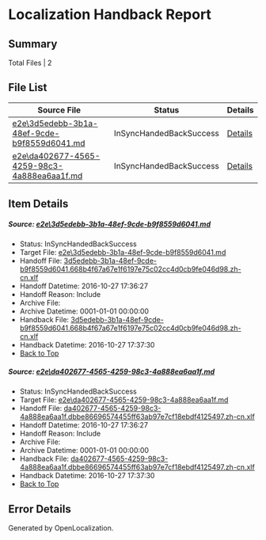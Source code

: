 # <a name='report-top'></a> Localization Handback Report

## Summary
 Total Files | 2

## File List
 Source File | Status | Details 
 ----------- | ------ | ------- 
 [e2e\3d5edebb-3b1a-48ef-9cde-b9f8559d6041.md](https://github.com/OpenLocalizationTestOrg/ol-test0/blob/540bd36c6b463d9e935cb241f01f3c58b519574d/e2e/3d5edebb-3b1a-48ef-9cde-b9f8559d6041.md) | InSyncHandedBackSuccess | [Details](#fceffd18d349203a3647cdd8a4b9b16c4091f9871)
 [e2e\da402677-4565-4259-98c3-4a888ea6aa1f.md](https://github.com/OpenLocalizationTestOrg/ol-test0/blob/540bd36c6b463d9e935cb241f01f3c58b519574d/e2e/da402677-4565-4259-98c3-4a888ea6aa1f.md) | InSyncHandedBackSuccess | [Details](#e2ac66126f4ddede128cce244dac4bfdfc6952ed2)

## Item Details
##### <a name='fceffd18d349203a3647cdd8a4b9b16c4091f9871'></a> Source: [e2e\3d5edebb-3b1a-48ef-9cde-b9f8559d6041.md](https://github.com/OpenLocalizationTestOrg/ol-test0/blob/540bd36c6b463d9e935cb241f01f3c58b519574d/e2e/3d5edebb-3b1a-48ef-9cde-b9f8559d6041.md)
* Status: InSyncHandedBackSuccess
* Target File: [e2e\3d5edebb-3b1a-48ef-9cde-b9f8559d6041.md](https://github.com/OpenLocalizationTestOrg/ol-test0-zhcn/blob/68251f8db11c60b164c6d049ed7d6cbdfc886b50/e2e/3d5edebb-3b1a-48ef-9cde-b9f8559d6041.md)
* Handoff File: [3d5edebb-3b1a-48ef-9cde-b9f8559d6041.668b4f67a67e1f6197e75c02cc4d0cb9fe046d98.zh-cn.xlf](https://github.com/OpenLocalizationTestOrg/ol-test0-handoff/blob/a6d1a98c2b0e8f35df0d2e6a2ce86cf8a5db3b76/ol-handoff/OpenLocalizationTestOrg/ol-test0-zhcn/shujia/ht/3d5edebb-3b1a-48ef-9cde-b9f8559d6041.668b4f67a67e1f6197e75c02cc4d0cb9fe046d98.zh-cn.xlf)
* Handoff Datetime: 2016-10-27 17:36:27
* Handoff Reason: Include
* Archive File: 
* Archive Datetime: 0001-01-01 00:00:00
* Handback File: [3d5edebb-3b1a-48ef-9cde-b9f8559d6041.668b4f67a67e1f6197e75c02cc4d0cb9fe046d98.zh-cn.xlf](https://github.com/OpenLocalizationTestOrg/ol-test0-handback/blob/c7ba49ef1f89f07c0d30e6e4747f909597b20385/ol-handback/OpenLocalizationTestOrg/ol-test0-zhcn/shujia/ht/3d5edebb-3b1a-48ef-9cde-b9f8559d6041.668b4f67a67e1f6197e75c02cc4d0cb9fe046d98.zh-cn.xlf)
* Handback Datetime: 2016-10-27 17:37:30
* [Back to Top](#report-top)

##### <a name='e2ac66126f4ddede128cce244dac4bfdfc6952ed2'></a> Source: [e2e\da402677-4565-4259-98c3-4a888ea6aa1f.md](https://github.com/OpenLocalizationTestOrg/ol-test0/blob/540bd36c6b463d9e935cb241f01f3c58b519574d/e2e/da402677-4565-4259-98c3-4a888ea6aa1f.md)
* Status: InSyncHandedBackSuccess
* Target File: [e2e\da402677-4565-4259-98c3-4a888ea6aa1f.md](https://github.com/OpenLocalizationTestOrg/ol-test0-zhcn/blob/68251f8db11c60b164c6d049ed7d6cbdfc886b50/e2e/da402677-4565-4259-98c3-4a888ea6aa1f.md)
* Handoff File: [da402677-4565-4259-98c3-4a888ea6aa1f.dbbe86696574455ff63ab97e7cf18ebdf4125497.zh-cn.xlf](https://github.com/OpenLocalizationTestOrg/ol-test0-handoff/blob/a6d1a98c2b0e8f35df0d2e6a2ce86cf8a5db3b76/ol-handoff/OpenLocalizationTestOrg/ol-test0-zhcn/shujia/ht/da402677-4565-4259-98c3-4a888ea6aa1f.dbbe86696574455ff63ab97e7cf18ebdf4125497.zh-cn.xlf)
* Handoff Datetime: 2016-10-27 17:36:27
* Handoff Reason: Include
* Archive File: 
* Archive Datetime: 0001-01-01 00:00:00
* Handback File: [da402677-4565-4259-98c3-4a888ea6aa1f.dbbe86696574455ff63ab97e7cf18ebdf4125497.zh-cn.xlf](https://github.com/OpenLocalizationTestOrg/ol-test0-handback/blob/c7ba49ef1f89f07c0d30e6e4747f909597b20385/ol-handback/OpenLocalizationTestOrg/ol-test0-zhcn/shujia/ht/da402677-4565-4259-98c3-4a888ea6aa1f.dbbe86696574455ff63ab97e7cf18ebdf4125497.zh-cn.xlf)
* Handback Datetime: 2016-10-27 17:37:30
* [Back to Top](#report-top)


## Error Details

Generated by OpenLocalization.
